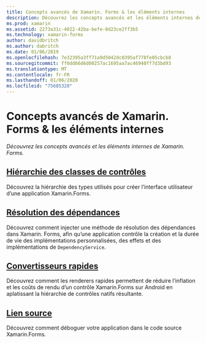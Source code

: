 ```yaml
---
title: Concepts avancés de Xamarin. Forms & les éléments internes
description: Découvrez les concepts avancés et les éléments internes de Xamarin.Forms.
ms.prod: xamarin
ms.assetid: 2273a31c-4022-42ba-befe-0d23ce2ff3b5
ms.technology: xamarin-forms
author: davidbritch
ms.author: dabritch
ms.date: 01/06/2019
ms.openlocfilehash: 7e32395a3ff71a9d5042dc0395af778fe05cbcb8
ms.sourcegitcommit: ff0dd66d6d00257ac1695aa7ac46940ff7d3bd93
ms.translationtype: MT
ms.contentlocale: fr-FR
ms.lasthandoff: 01/06/2020
ms.locfileid: "75685320"
---
```

# <a name="xamarinforms-advanced-concepts--internals"></a>Concepts avancés de Xamarin. Forms & les éléments internes

_Découvrez les concepts avancés et les éléments internes de Xamarin. Forms._

## <a name="controls-class-hierarchyclass-hierarchymd"></a>[Hiérarchie des classes de contrôles](class-hierarchy.md)

Découvrez la hiérarchie des types utilisés pour créer l’interface utilisateur d’une application Xamarin.Forms.

## <a name="dependency-resolutiondependency-resolutionmd"></a>[Résolution des dépendances](dependency-resolution.md)

Découvrez comment injecter une méthode de résolution des dépendances dans Xamarin. Forms, afin qu’une application contrôle la création et la durée de vie des implémentations personnalisées, des effets et des implémentations de `DependencyService`.

## <a name="fast-renderersfast-renderersmd"></a>[Convertisseurs rapides](fast-renderers.md)

Découvrez comment les renderers rapides permettent de réduire l’inflation et les coûts de rendu d’un contrôle Xamarin.Forms sur Android en aplatissant la hiérarchie de contrôles natifs résultante.

## <a name="source-linksourcelinkmd"></a>[Lien source](sourcelink.md)

Découvrez comment déboguer votre application dans le code source Xamarin.Forms.
